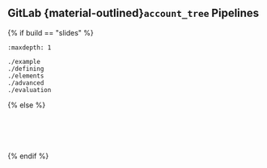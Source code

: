 ## <i class="fab fa-gitlab"></i> **GitLab** {material-outlined}`account_tree` Pipelines

{% if build == "slides" %}
<!-- BUILDING THE SLIDES -->
```{toctree}
:maxdepth: 1

./example
./defining
./elements
./advanced
./evaluation
```
{% else %}
<!-- BUILDING THE PAGES -->
```{include} ./example.md
```
```{include} ./defining.md
```
```{include} ./elements.md
```
```{include} ./advanced.md
```
```{include} ./evaluation.md
```
{% endif %}

